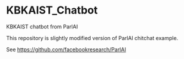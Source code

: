 # KBKAIST_Chatbot
KBKAIST chatbot from ParlAI

This repository is slightly modified version of ParlAI chitchat example.

See https://github.com/facebookresearch/ParlAI

